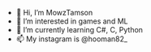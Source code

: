 - 👋 Hi, I’m MowzTamson
- 👀 I’m interested in games and ML 
- 🌱 I’m currently learning C#, C, Python
- 📫 My instagram is @hooman82_
